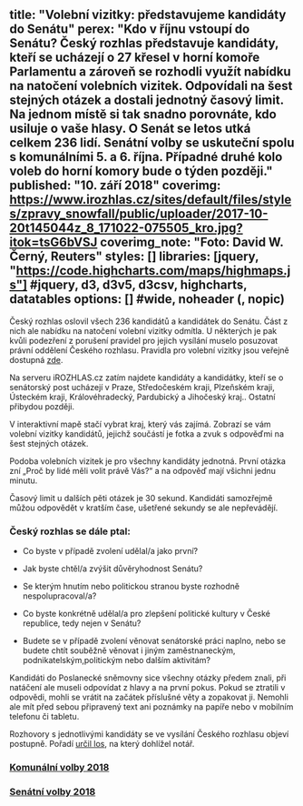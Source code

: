 title: "Volební vizitky: představujeme kandidáty do Senátu"
perex: "Kdo v říjnu vstoupí do Senátu? Český rozhlas představuje kandidáty, kteří se ucházejí o 27 křesel v horní komoře Parlamentu a zároveň se rozhodli využít nabídku na natočení volebních vizitek. Odpovídali na šest stejných otázek a dostali jednotný časový limit. Na jednom místě si tak snadno porovnáte, kdo usiluje o vaše hlasy. O Senát se letos utká celkem 236 lidí. Senátní volby se uskuteční spolu s komunálními 5. a 6. října. Případné druhé kolo voleb do horní komory bude o týden později."
published: "10. září 2018"
coverimg: https://www.irozhlas.cz/sites/default/files/styles/zpravy_snowfall/public/uploader/2017-10-20t145044z_8_171022-075505_kro.jpg?itok=tsG6bVSJ
coverimg_note: "Foto: David W. Černý, Reuters"
styles: []
libraries: [jquery, "https://code.highcharts.com/maps/highmaps.js"] #jquery, d3, d3v5, d3csv, highcharts, datatables
options: [] #wide, noheader (, nopic)
---
Český rozhlas oslovil všech 236 kandidátů a kandidátek do Senátu. Část z nich ale nabídku na natočení volební vizitky odmítla. U některých je pak kvůli podezření z porušení pravidel pro jejich vysílání muselo posuzovat právní oddělení Českého rozhlasu. Pravidla pro volební vizitky jsou veřejně dostupná [zde](https://www.rozhlas.cz/informace/volby2018/_zprava/pravidla-pro-nataceni-a-vysilani-volebnich-vizitek-kandidatu-ve-volbach-do-senatu-pcr-2018--1803006).

Na serveru iROZHLAS.cz zatím najdete kandidáty a kandidátky, kteří se o senátorský post ucházejí v Praze, Středočeském kraji, Plzeňském kraji, Ústeckém kraji, Královéhradecký, Pardubický a Jihočeský kraj.. Ostatní přibydou později.

V interaktivní mapě stačí vybrat kraj, který vás zajímá. Zobrazí se vám volební vizitky kandidátů, jejichž součástí je fotka a zvuk s odpověďmi na šest stejných otázek.

<wide>
<div class="insert">
    <div class="linked vizitky"></div>
    <div class="mapka" id="container" style="min-width: 310px;"></div>
    <div id="select"></div>
    <div id="bottom" class="vizitky"></div>
</div>
</wide>

Podoba volebních vizitek je pro všechny kandidáty jednotná. První otázka zní „Proč by lidé měli volit právě Vás?“ a na odpověď mají všichni jednu minutu.

Časový limit u dalších pěti otázek je 30 sekund. Kandidáti samozřejmě můžou odpovědět v kratším čase, ušetřené sekundy se ale nepřevádějí.

### Český rozhlas se dále ptal:

  + Co byste v případě zvolení udělal/a jako první?

  + Jak byste chtěl/a zvýšit důvěryhodnost Senátu?

  + Se kterým hnutím nebo politickou stranou byste rozhodně nespolupracoval/a?

  + Co byste konkrétně udělal/a pro zlepšení politické kultury v České republice, tedy nejen v Senátu?

  + Budete se v případě zvolení věnovat senátorské práci naplno, nebo se budete chtít souběžně věnovat i jiným zaměstnaneckým, podnikatelským,politickým nebo dalším aktivitám?

Kandidáti do Poslanecké sněmovny sice všechny otázky předem znali, při natáčení ale museli odpovídat z hlavy a na první pokus. Pokud se ztratili v odpovědi, mohli se vrátit na začátek příslušné věty a zopakovat ji. Nemohli ale mít před sebou připravený text ani poznámky na papíře nebo v mobilním telefonu či tabletu.

Rozhovory s jednotlivými kandidáty se ve vysílání Českého rozhlasu objeví postupně. Pořadí [určil los](https://www.rozhlas.cz/informace/volby2018/_zprava/poradi-ucasti-kandidujicich-subjektu-v-jednotlivych-poradech-predvolebniho-vysilani-ceskeho-rozhlasu--1803448), na který dohlížel notář.

<h3><a href="https://www.irozhlas.cz/volby/komunalni-volby-2018" title="Sčítací aplikace Komunální volby 2018">Komunální volby 2018</a></h3>

<h3><a href="https://www.irozhlas.cz/volby/senatni-volby-2018" title="Sčítací aplikace Senátní volby 2018">Senátní volby 2018</a></h3>